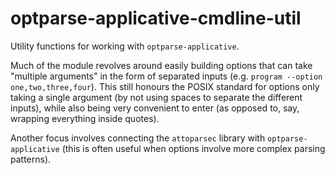# optparse-applicative-cmdline-util

Utility functions for working with `optparse-applicative`.

Much of the module revolves around easily building options that can take
"multiple arguments" in the form of separated inputs (e.g. `program
--option one,two,three,four`).  This still honours the POSIX standard
for options only taking a single argument (by not using spaces to
separate the different inputs), while also being very convenient to
enter (as opposed to, say, wrapping everything inside quotes).

Another focus involves connecting the `attoparsec` library with
`optparse-applicative` (this is often useful when options involve more
complex parsing patterns).
